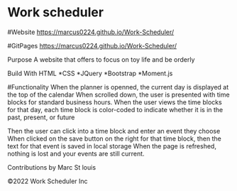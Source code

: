 # Work scheduler


#Website https://marcus0224.github.io/Work-Scheduler/

#GitPages https://marcus0224.github.io/Work-Scheduler/


Purpose
A website that offers to focus on toy life and be orderly 

Build With
HTML 
*CSS 
*JQuery 
*Bootstrap
*Moment.js

#Functionality
When the planner is openned, the current day is displayed at the top of the calendar
When scrolled down, the user is presented with time blocks for standard business hours.
When the user views the time blocks for that day, each time block is color-coded to indicate whether it is in the past, present, or future

Then the user can click into a time block and enter an event they choose 
When clicked on the save button on the right for that time block, then the text for that event is saved in local storage
When the page is refreshed, nothing is lost and your events are still current. 


Contributions
 by Marc St louis

©️2022 Work Scheduler Inc
